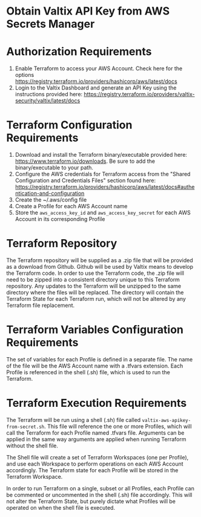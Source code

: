 # Obtain Valtix API Key from AWS Secrets Manager

# Authorization Requirements
1. Enable Terraform to access your AWS Account. Check here for the options https://registry.terraform.io/providers/hashicorp/aws/latest/docs
1. Login to the Valtix Dashboard and generate an API Key using the instructions provided here: https://registry.terraform.io/providers/valtix-security/valtix/latest/docs

# Terraform Configuration Requirements
1. Download and install the Terraform binary/executable provided here: https://www.terraform.io/downloads.  Be sure to add the binary/executable to your path.
1. Configure the AWS credentials for Terraform access from the  "Shared Configuration and Credentials Files" section found here: https://registry.terraform.io/providers/hashicorp/aws/latest/docs#authentication-and-configuration
  1. Create the ~/.aws/config file
  1. Create a Profile for each AWS Account name
  1. Store the `aws_access_key_id` and `aws_access_key_secret` for each AWS Account in its corresponding Profile

# Terraform Repository
The Terraform repository will be supplied as a .zip file that will be provided as a download from Github.  Github will be used by Valtix means to develop the Terraform code.  In order to use the Terraform code, the .zip file will need to be zipped into a consistent directory unique to this Terraform repository.  Any updates to the Terraform will be unzipped to the same directory where the files will be replaced.  The directory will contain the Terraform State for each Terraform run, which will not be altered by any Terraform file replacement.

# Terraform Variables Configuration Requirements
The set of variables for each Profile is defined in a separate file.  The name of the file will be the AWS Account name with a .tfvars extension.  Each Profile is referenced in the shell (.sh) file, which is used to run the Terraform.

# Terraform Execution Requirements
The Terraform will be run using a shell (.sh) file called `valtix-aws-apikey-from-secret.sh`.  This file will reference the one or more Profiles, which will call the Terraform for each Profile named .tfvars file.  Arguments can be applied in the same way arguments are applied when running Terraform without the shell file.

The Shell file will create a set of Terraform Workspaces (one per Profile), and use each Workspace to perform operations on each AWS Account accordingly.  The Terraform state for each Profile will be stored in the Terraform Workspace.

In order to run Terraform on a single, subset or all Profiles, each Profile can be commented or uncommented in the shell (.sh) file accordingly.  This will not alter the Terraform State, but purely dictate what Profiles will be operated on when the shell file is executed.